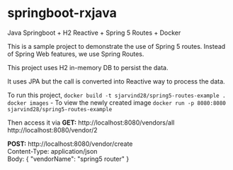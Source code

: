 # springboot-rxjava
Java Springboot + H2 Reactive + Spring 5 Routes + Docker

This is a sample project to demonstrate the use of Spring 5 routes.
Instead of Spring Web features, we use Spring Routes.

This project uses H2 in-memory DB to persist the data.

It uses JPA but the call is converted into Reactive way to process the data.

To run this project, 
`docker build -t sjarvind28/spring5-routes-example .`<br>
`docker images` - To view the newly created image
`docker run -p 8080:8080 sjarvind28/spring5-routes-example`

Then access it via
**GET:**
http://localhost:8080/vendors/all
http://localhost:8080/vendor/2

**POST:**
http://localhost:8080/vendor/create <br>
Content-Type: application/json <br>
Body:
{
  "vendorName": "spring5 router"
}
